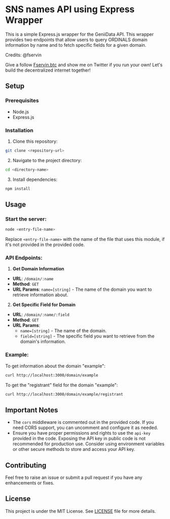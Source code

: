 # SNS names API using Express Wrapper

This is a simple Express.js wrapper for the GeniiData API. This wrapper provides two endpoints that allow users to query ORDINALS domain information by name and to fetch specific fields for a given domain.

Credits: @fservin

Give a follow [Fservin.btc](https://twitter.com/fservin) and show me on Twitter if you run your own!
Let's build the decentralized internet together!

## Setup

### Prerequisites

- Node.js
- Express.js

### Installation

1. Clone this repository:

```bash
git clone <repository-url>
```

2. Navigate to the project directory:

```bash
cd <directory-name>
```

3. Install dependencies:

```bash
npm install
```

## Usage

### Start the server:

```bash
node <entry-file-name>
```

Replace `<entry-file-name>` with the name of the file that uses this module, if it's not provided in the provided code.

### API Endpoints:

1. **Get Domain Information**

- **URL**: `/domain/:name`
- **Method**: `GET`
- **URL Params**: `name=[string]` - The name of the domain you want to retrieve information about.

2. **Get Specific Field for Domain**

- **URL**: `/domain/:name/:field`
- **Method**: `GET`
- **URL Params**:
  - `name=[string]` - The name of the domain.
  - `field=[string]` - The specific field you want to retrieve from the domain's information.

### Example:

To get information about the domain "example":

```bash
curl http://localhost:3000/domain/example
```

To get the "registrant" field for the domain "example":

```bash
curl http://localhost:3000/domain/example/registrant
```

## Important Notes

- The `cors` middleware is commented out in the provided code. If you need CORS support, you can uncomment and configure it as needed.
- Ensure you have proper permissions and rights to use the `api-key` provided in the code. Exposing the API key in public code is not recommended for production use. Consider using environment variables or other secure methods to store and access your API key.

## Contributing

Feel free to raise an issue or submit a pull request if you have any enhancements or fixes.

## License

This project is under the MIT License. See [LICENSE](LICENSE) file for more details.
